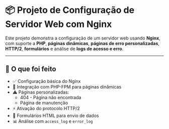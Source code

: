 # 📦 Projeto de Configuração de Servidor Web com Nginx

Este projeto demonstra a configuração de um servidor web usando **Nginx**, com suporte a **PHP**, **páginas dinâmicas**, **páginas de erro personalizadas**, **HTTP/2**, **formulários** e análise de **logs de acesso e erro**.

---

## 🔧 O que foi feito

- ✅ Configuração básica do Nginx
- 🔄 Integração com PHP-FPM para páginas dinâmicas
- ⚠️ Páginas personalizadas:
  - 404 - Página não encontrada
  - Página de manutenção
- ⚡ Ativação do protocolo HTTP/2
- 📩 Formulários HTML para envio de dados
- 📊 Análise com `access_log` e `error_log`

